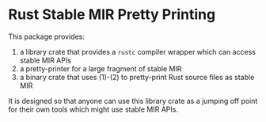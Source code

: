# Rust Stable MIR Pretty Printing

This package provides:

1.  a library crate that provides a `rustc` compiler wrapper which can access stable MIR APIs
2.  a pretty-printer for a large fragment of stable MIR
3.  a binary crate that uses (1)-(2) to pretty-print Rust source files as stable MIR

It is designed so that anyone can use this library crate as a jumping off point for their own tools which might use stable MIR APIs.
